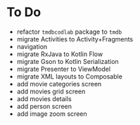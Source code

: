 # To Do
- refactor `tmdbcodlab` package to `tmdb`
- migrate Activities to Activity+Fragments
- navigation
- migrate RxJava to Kotlin Flow
- migrate Gson to Kotlin Serialization
- migrate Presenter to ViewModel
- migrate XML layouts to Composable
- add movie categories screen
- add movies grid screen
- add movies details
- add person screen
- add image zoom screen